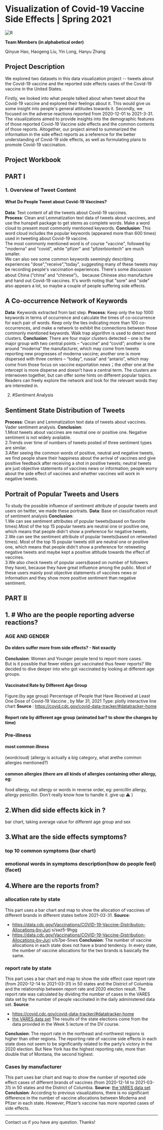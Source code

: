 # Visualization of Covid-19 Vaccine Side Effects | Spring 2021

![R](https://img.shields.io/badge/r-%23276DC3.svg?style=for-the-badge&logo=r&logoColor=white)


**Team Members (in alphabetical order)**

Qinyue Hao, Haogeng Liu, Yin Long, Hanyu Zhang


## Project Description
We explored two datasets in this data visualization project -- tweets about the Covid-19 vaccine and the reported side effects cases of the Covid-19 vaccine in the United States. 

Firstly, we looked into what people talked about when tweet about the Covid-19 vaccine and explored their feelings about it. This would give us some insight into people's general attitudes towards it. Secondly, we focused on the adverse reactions reported from 2020-12-01 to 2021-3-31. The visualizations aimed to provide insights into the demographic features of those reported Covid-19 Vaccine side effects and the common contents of those reports. Altogether, our project aimed to summarized the information in the side effect reports as a reference for the better understanding of Covid-19 side effects, as well as formulating plans to promote Covid-19 vaccination.


## Project Workbook

## PART Ⅰ

### 1. Overview of Tweet Content

#### What Do People Tweet about Covid-19 Vaccines?

**Data**: Text content of all the tweets about Covid-19 vaccines.    
**Process**: Clean and Lemmatization text data of tweets about vaccines, and use the hunspell package to get stems as complete words. Make a word cloud to present most commonly mentioned keywords.
**Conclusion**: 
This word cloud includes the popular keywords (appeared more than 600 times) used in tweeting about Covid-19 vaccine.         
The most commonly mentioned word is of course "vaccine", followed by "moderna" and "covid", while "pfizer" and "pfizerbiontech" are much smaller.           
We can also see some common keywords seemingly describing experiences "dose","receive","today", suggesting many of these tweets may be recording people's vaccination experiences. There's some discussion about China (“china” and “chinese”)， because Chinese also manufacture and hand out Covid-19 vaccines. It's worth noting that "sore" and "side" also appears a lot, so maybe a couple of people suffering side effects.     
## A Co-occurrence Network of Keywords
**Data**: Keywords extracted from last step.
**Process**: Keep only the top 1000 keywords in terms of occurrence and calculate the times of co-occurrence for each pair of words. Keep only the ties indicating more than 100 co-occurrences, and make a network to exhibit the connections between those commonly mentioned keywords. Walk trap algorithm is used to detect word clusters.
**Conclusion**: There are four major clusters detected – one is the major group with two central points – “vaccine” and “covid”; another is one around “moderna” the manufacturer, which may come from tweets reporting new progresses of moderna vaccine; another one is more dispersed with three centers – “today”, russia” and “antario”, which may come from those focus on vaccine exportation news；the other one at the intercept is more disperse and doesn’t have a central term. The clusters are interwoven together, but can offer some hints on different popular topics. Readers can freely explore the network and look for the relevant words they are interested in.


2. #Sentiment Analysis
## Sentiment State Distribution of Tweets
**Process**: Clean and Lemmatization text data of tweets about vaccines. Vader sentiment
analysis.
**Conclusion**:      
1.Most tweets about vaccines are neutral one or positive one. Negative sentiment is not widely available.           
2.Trends over time of numbers of tweets posted of three sentiment types are similar.            
3.After seeing the common words of positive, neutral and negative tweets, we find people share their happiness about the arrival of vaccines and give positive feedback after receiving a shot in positive tweets; neutral tweets are just objective statements of vaccines news or information; people worry about the side effect of vaccines and whether vaccines will work in negative tweets.    

## Portrait of Popular Tweets and Users
To study the possible influence of sentiment attribute of popular tweets and users on twitter,
we made these portraits.
**Data**: Base on classification result of sentiment analysis
**Conclusion**:    
1.We can see sentiment attributes of popular tweets(based on favorite times).Most of the top 15 popular tweets are neutral one or positive one, which means that people didn't show a preference for negative tweets.           
2.We can see the sentiment attribute of popular tweets(based on retweeted times). Most of the top 15 popular tweets still are neutral one or positive one, which means that people didn't show a preference for retweeting negative tweets and maybe kept a positive attitude towards the effect of vaccines.      
3.We also check tweets of popular users(based on number of followers they have), because they have great influence among the public. Most of these users mainly post objective statements of vaccines news or information and they show more positive sentiment than negative sentiment.           


## PART Ⅱ
## 1. # Who are the people reporting adverse reactions?
### AGE AND GENDER
#### Do elders suffer more from side effects? - Not exactly
**Conclusion**: Women and Younger people tend to report more cases.          
But is it possible that fewer elders got vaccinated thus fewer reports? We decided to dive deeper into who got vaccinated by looking at different age groups.
#### Vaccinated Rate by Different Age Group
Figure:(by age group) Percentage of People that Have Received at Least One Dose of Covid-19 Vaccine , by Mar 31, 2021
Type: plotly interactive line chart
**Source** : https://covid.cdc.gov/covid-data-tracker/#datatracker-home
#### Report rate by different age group (animated bar? to show the changes by time)
### Pre-illness
#### most common illness  
(wordcloud) (allergy is actually a big category, what arethe common allergies mentioned?) 
#### common allergies (there are all kinds of allergies containing other allergy, eg:
food allergy, nut allergy or words in reverse order, eg: penicillin allergy, allergy
penicillin. Don’t really know how to handle it .give up ⚠ )
## 2.When did side effects kick in ?
bar chart, taking average value for different age group and sex
## 3.What are the side effects symptoms?
### top 10 common symptoms (bar chart)
### emotional words in symptoms description(how do people feel) (facet)
## 4.Where are the reports from?
### allocation rate by state
This part uses a bar chart and map to show the allocation of vaccines of different brands in different states before 2021-03-31.
**Source**: 
- https://data.cdc.gov/Vaccinations/COVID-19-Vaccine-Distribution-Allocations-by-Juri
s/saz5-9hgg
- https://data.cdc.gov/Vaccinations/COVID-19-Vaccine-Distribution-Allocations-by-Juri
s/b7pe-5nws
**Conclusion**:
The number of vaccine allocations in each state does not have a brand tendency. In every state, the number of vaccine allocations for the two brands is basically the same.
### report rate by state
This part uses a bar chart and map to show the side effect case report rate (from 2020-12-14 to 2021-03-31) in 50 states and the District of Columbia and the relationship between report rate and 2020 election result. 
The report rate was calculated by dividing the number of cases in the VARES data set by the number of people vaccinated in the daily administered data set.
**Source**: 
- https://covid.cdc.gov/covid-data-tracker/#datatracker-home
- [the VARES data set](https://www.kaggle.com/ayushggarg/covid19-vaccine-adverse-reactions)
The results of the state elections come from the data provided in the Week 5 lecture of the DV course.

**Conclusion**:
The report rate in the northeast and northwest regions is higher than other regions.
The reporting rate of vaccine side effects in each state does not seem to be significantly related to the party’s victory in the 2020 election. But New York has the highest reporting rate, more than double that of Montana, the second highest.

### Cases by manufacturer
This part uses bar chart and map to show the number of reported side effect cases of different brands of vaccines (from 2020-12-14 to 2021-03-31) in 50 states and the District of Columbia.
**Source**: [the VARES data set](https://www.kaggle.com/ayushggarg/covid19-vaccine-adverse-reactions)
**Conclusion**:
According to previous visualizations, there is no significant difference in the number of vaccine allocations between Moderna and Pfizer in each state. However, Pfizer’s vaccine has more reported cases of side effects. 

---
Contact us if you have any question. Thanks! 
